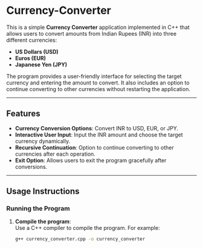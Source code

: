 # Currency-Converter

This is a simple **Currency Converter** application implemented in C++ that allows users to convert amounts from Indian Rupees (INR) into three different currencies:  
- **US Dollars (USD)**  
- **Euros (EUR)**  
- **Japanese Yen (JPY)**  

The program provides a user-friendly interface for selecting the target currency and entering the amount to convert. It also includes an option to continue converting to other currencies without restarting the application.

---

## Features
- **Currency Conversion Options**: Convert INR to USD, EUR, or JPY.
- **Interactive User Input**: Input the INR amount and choose the target currency dynamically.
- **Recursive Continuation**: Option to continue converting to other currencies after each operation.
- **Exit Option**: Allows users to exit the program gracefully after conversions.

---

## Usage Instructions

### Running the Program
1. **Compile the program**:  
   Use a C++ compiler to compile the program. For example:  
   ```bash
   g++ currency_converter.cpp -o currency_converter
